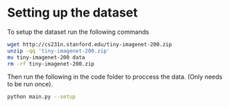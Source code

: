 # Setting up the dataset

To setup the dataset run the following commands

```bash
wget http://cs231n.stanford.edu/tiny-imagenet-200.zip
unzip -qq 'tiny-imagenet-200.zip'
mv tiny-imagenet-200 data
rm -rf tiny-imagenet-200.zip
```

Then run the following in the code folder to proccess the data. (Only needs to be run once).
```bash
python main.py --setup
```